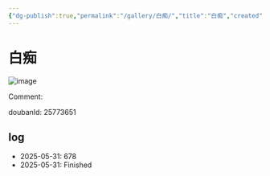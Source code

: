 ```yaml
---
{"dg-publish":true,"permalink":"/gallery/白痴/","title":"白痴","created":"2025-06-25T14:18:45.737+08:00"}
---
```



# 白痴

![image](https://hiraeth-picbed.oss-cn-beijing.aliyuncs.com/20250531154022.webp)

Comment: 



doubanId: 25773651

## log

- 2025-05-31: 678
- 2025-05-31: Finished
